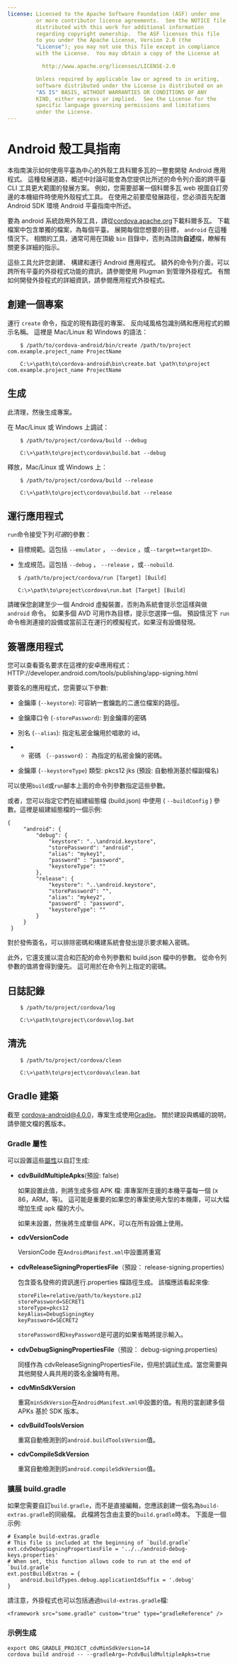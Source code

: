 ```yaml
---
license: Licensed to the Apache Software Foundation (ASF) under one
         or more contributor license agreements.  See the NOTICE file
         distributed with this work for additional information
         regarding copyright ownership.  The ASF licenses this file
         to you under the Apache License, Version 2.0 (the
         "License"); you may not use this file except in compliance
         with the License.  You may obtain a copy of the License at

           http://www.apache.org/licenses/LICENSE-2.0

         Unless required by applicable law or agreed to in writing,
         software distributed under the License is distributed on an
         "AS IS" BASIS, WITHOUT WARRANTIES OR CONDITIONS OF ANY
         KIND, either express or implied.  See the License for the
         specific language governing permissions and limitations
         under the License.
---
```


# Android 殼工具指南

本指南演示如何使用平臺為中心的外殼工具科爾多瓦的一整套開發 Android 應用程式。 這種發展道路，概述中討論可能會為您提供比所述的命令列介面的跨平臺 CLI 工具更大範圍的發展方案。 例如，您需要部署一個科爾多瓦 web 視圖自訂旁邊的本機組件時使用外殼程式工具。 在使用之前要麼發展路徑，您必須首先配置 Android SDK 環境 Android 平臺指南中所述。

要為 android 系統啟用外殼工具，請從[cordova.apache.org][1]下載科爾多瓦。 下載檔案中包含單獨的檔案，為每個平臺。 展開每個您想要的目標， `android` 在這種情況下。 相關的工具，通常可用在頂級 `bin` 目錄中，否則為諮詢**自述**檔，瞭解有關更多詳細的指示。

 [1]: http://cordova.apache.org

這些工具允許您創建、 構建和運行 Android 應用程式。 額外的命令列介面，可以跨所有平臺的外掛程式功能的資訊，請參閱使用 Plugman 到管理外掛程式。 有關如何開發外掛程式的詳細資訊，請參閱應用程式外掛程式。

## 創建一個專案

運行 `create` 命令，指定的現有路徑的專案、 反向域風格包識別碼和應用程式的顯示名稱。 這裡是 Mac/Linux 和 Windows 的語法：

        $ /path/to/cordova-android/bin/create /path/to/project com.example.project_name ProjectName
    
        C:\>\path\to\cordova-android\bin\create.bat \path\to\project com.example.project_name ProjectName
    

## 生成

此清理，然後生成專案。

在 Mac/Linux 或 Windows 上調試：

        $ /path/to/project/cordova/build --debug
    
        C:\>\path\to\project\cordova\build.bat --debug
    

釋放，Mac/Linux 或 Windows 上：

        $ /path/to/project/cordova/build --release
    
        C:\>\path\to\project\cordova\build.bat --release
    

## 運行應用程式

`run`命令接受下列*可選*的參數：

*   目標規範。這包括 `--emulator` ， `--device` ，或`--target=<targetID>`.

*   生成規范。這包括 `--debug` ， `--release` ，或`--nobuild`.
    
        $ /path/to/project/cordova/run [Target] [Build]
        
        C:\>\path\to\project\cordova\run.bat [Target] [Build]
        

請確保您創建至少一個 Android 虛擬裝置，否則為系統會提示您這樣與做 `android` 命令。 如果多個 AVD 可用作為目標，提示您選擇一個。 預設情況下 `run` 命令檢測連接的設備或當前正在運行的模擬程式，如果沒有設備發現。

## 簽署應用程式

您可以查看簽名要求在這裡的安卓應用程式： HTTP://developer.android.com/tools/publishing/app-signing.html

要簽名的應用程式，您需要以下參數:

*   金鑰庫 (`--keystore`): 可容納一套鑰匙的二進位檔案的路徑。

*   金鑰庫口令 (`-storePassword`): 到金鑰庫的密碼

*   別名 (`--alias`): 指定私密金鑰用於唱歌的 id。

*   * 密碼 （`--password`）： 為指定的私密金鑰的密碼。

*   金鑰庫 (`--keystoreType`) 類型: pkcs12 jks (預設: 自動檢測基於檔副檔名)

可以使用`build`或`run`腳本上面的命令列參數指定這些參數。

或者，您可以指定它們在組建組態檔 (build.json) 中使用 ( `--buildConfig` ) 參數。這裡是組建組態檔的一個示例:

    {
         "android": {
             "debug": {
                 "keystore": "..\android.keystore",
                 "storePassword": "android",
                 "alias": "mykey1",
                 "password" : "password",
                 "keystoreType": ""
             },
             "release": {
                 "keystore": "..\android.keystore",
                 "storePassword": "",
                 "alias": "mykey2",
                 "password" : "password",
                 "keystoreType": ""
             }
         }
     }
    

對於發佈簽名，可以排除密碼和構建系統會發出提示要求輸入密碼。

此外，它還支援以混合和匹配的命令列參數和 build.json 檔中的參數。 從命令列參數的值將會得到優先。 這可用於在命令列上指定的密碼。

## 日誌記錄

        $ /path/to/project/cordova/log
    
        C:\>\path\to\project\cordova\log.bat
    

## 清洗

        $ /path/to/project/cordova/clean
    
        C:\>\path\to\project\cordova\clean.bat
    

## Gradle 建築

截至 cordova-android@4.0.0，專案生成使用[Gradle][2]。 關於建設與螞蟻的說明，請參閱文檔的舊版本。

 [2]: http://www.gradle.org/

### Gradle 屬性

可以設置這些[屬性][3]以自訂生成:

 [3]: http://www.gradle.org/docs/current/userguide/tutorial_this_and_that.html

*   **cdvBuildMultipleApks**(預設: false)
    
    如果設置此值，則將生成多個 APK 檔: 庫專案所支援的本機平臺每一個 (x 86，ARM，等)。 這可能是重要的如果您的專案使用大型的本機庫，可以大幅增加生成 apk 檔的大小。
    
    如果未設置，然後將生成單個 APK，可以在所有設備上使用。

*   **cdvVersionCode**
    
    VersionCode 在`AndroidManifest.xml`中設置將重寫

*   **cdvReleaseSigningPropertiesFile**（預設： release-signing.properties)
    
    包含簽名發佈的資訊進行.properties 檔路徑生成。 該檔應該看起來像:
    
        storeFile=relative/path/to/keystore.p12
        storePassword=SECRET1
        storeType=pkcs12
        keyAlias=DebugSigningKey
        keyPassword=SECRET2
        
    
    `storePassword`和`keyPassword`是可選的如果省略將提示輸入。

*   **cdvDebugSigningPropertiesFile**（預設： debug-signing.properties)
    
    同樣作為 cdvReleaseSigningPropertiesFile，但用於調試生成。當您需要與其他開發人員共用的簽名金鑰時有用。

*   **cdvMinSdkVersion**
    
    重寫`minSdkVersion`在`AndroidManifest.xml`中設置的值。有用的當創建多個 APKs 基於 SDK 版本。

*   **cdvBuildToolsVersion**
    
    重寫自動檢測到的`android.buildToolsVersion`值。

*   **cdvCompileSdkVersion**
    
    重寫自動檢測到的`android.compileSdkVersion`值。

### 擴展 build.gradle

如果您需要自訂`build.gradle`，而不是直接編輯，您應該創建一個名為`build-extras.gradle`的同級檔。 此檔將包含由主要的`build.gradle`時本。 下面是一個示例:

    # Example build-extras.gradle
    # This file is included at the beginning of `build.gradle`
    ext.cdvDebugSigningPropertiesFile = '../../android-debug-keys.properties'
    # When set, this function allows code to run at the end of `build.gradle`
    ext.postBuildExtras = {
        android.buildTypes.debug.applicationIdSuffix = '.debug'
    }
    

請注意，外掛程式也可以包括通過`build-extras.gradle`檔:

    <framework src="some.gradle" custom="true" type="gradleReference" />
    

### 示例生成

    export ORG_GRADLE_PROJECT_cdvMinSdkVersion=14
    cordova build android -- --gradleArg=-PcdvBuildMultipleApks=true